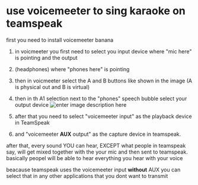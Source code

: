# use voicemeeter to sing karaoke on teamspeak
first you need to install voicemeeter banana

1. in voicmeeter you first need to select you input device where "mic here" is pointing and the output 
2. (headphones) where "phones here" is pointing
3. then in voicmeeter select the A and B buttons like shown in the image (A is physical out and B is virtual)

4. then in th A1 selection next to the "phones" speech bubble select your output device
![enter image description here](https://i.imgur.com/rPb3EMS.png)
6. after that you need to select  "voicemeeter input" as the playback device in TeamSpeak
7. and "voicemeeter **AUX** output" as the capture device in teamspeak.

after that, every sound YOU can hear, EXCEPT what people in teamspeak say, will get mixed together with the your mic and then sent to teamspeak. 
basically peopel will be able to hear everything you hear with your voice

beacause teamspeak uses the voicemeeter input **without** AUX you can select that in any other applications that you dont want to transmit


